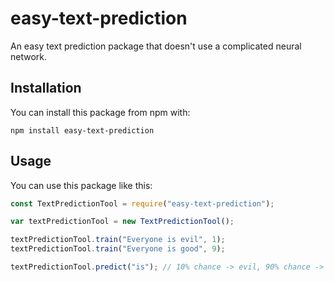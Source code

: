 # easy-text-prediction
An easy text prediction package that doesn't use a complicated neural network.

## Installation
You can install this package from npm with:
```
npm install easy-text-prediction
```

## Usage
You can use this package like this:
```javascript
const TextPredictionTool = require("easy-text-prediction");

var textPredictionTool = new TextPredictionTool();

textPredictionTool.train("Everyone is evil", 1);
textPredictionTool.train("Everyone is good", 9);

textPredictionTool.predict("is"); // 10% chance -> evil, 90% chance -> good
```

